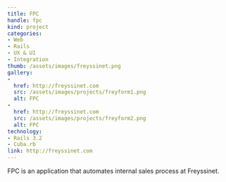 ```yaml
---
title: FPC
handle: fpc
kind: project
categories:
- Web
- Rails
- UX & UI
- Integration
thumb: /assets/images/freyssinet.png
gallery:
-
  href: http://freyssinet.com
  src: /assets/images/projects/freyform1.png
  alt: FPC
-
  href: http://freyssinet.com
  src: /assets/images/projects/freyform2.png
  alt: FPC
technology:
- Rails 3.2
- Cuba.rb
link: http://freyssinet.com
---
```


FPC is an application that automates internal sales process at Freyssinet.
